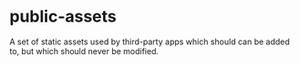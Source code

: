 # public-assets
A set of static assets used by third-party apps which should can be added to, but which should never be modified.
